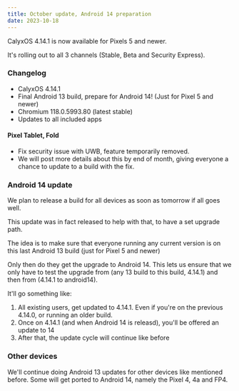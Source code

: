 ```yaml
---
title: October update, Android 14 preparation
date: 2023-10-18
---
```


CalyxOS 4.14.1 is now available for Pixels 5 and newer.

It's rolling out to all 3 channels (Stable, Beta and Security Express).

### Changelog
* CalyxOS 4.14.1
* Final Android 13 build, prepare for Android 14! (Just for Pixel 5 and newer)
* Chromium 118.0.5993.80 (latest stable)
* Updates to all included apps

#### Pixel Tablet, Fold
* Fix security issue with UWB, feature temporarily removed.
* We will post more details about this by end of month, giving everyone a chance to update to a build with the fix.

### Android 14 update

We plan to release a build for all devices as soon as tomorrow if all goes well.

This update was in fact released to help with that, to have a set upgrade path.

The idea is to make sure that everyone running any current version is on this last Android 13 build (just for Pixel 5 and newer)

Only then do they get the upgrade to Android 14. This lets us ensure that we only have to test the upgrade from (any 13 build to this build, 4.14.1) and then from (4.14.1 to android14).

It'll go something like:

1. All existing users, get updated to 4.14.1. Even if you're on the previous 4.14.0, or running an older build.
2. Once on 4.14.1 (and when Android 14 is releasd), you'll be offered an update to 14
3. After that, the update cycle will continue like before

### Other devices

We'll continue doing Android 13 updates for other devices like mentioned before. Some will get ported to Android 14, namely the Pixel 4, 4a and FP4.
